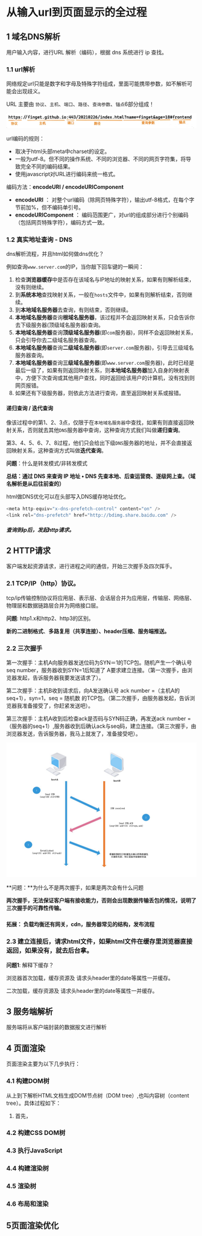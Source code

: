 # 从输入url到页面显示的全过程



## 1 域名DNS解析

用户输入内容，进行URL 解析（编码），根据 dns 系统进行 ip 查找。



### 1.1 url解析

网络规定url只能是数字和字母及特殊字符组成，里面可能携带参数，如不解析可能会出现歧义。



URL 主要由 `协议`、`主机`、`端口`、`路径`、`查询参数`、`锚点`6部分组成！

<img src="../img/url组成.png" alt="url组成"  />

url编码的规则：

- 取决于html头部meta中charset的设定。
- 一般为utf-8。但不同的操作系统、不同的浏览器、不同的网页字符集，将导致完全不同的编码结果。
- 使用javascript对URL进行编码来统一格式。



编码方法：**encodeURI / encodeURIComponent**

- **encodeURI**  ： 对整个url编码（除网页特殊字符），输出utf-8格式，在每个字节前加%，但不编码单引号。
- **encodeURIComponent**  ： 编码范围更广，对url的组成部分进行个别编码（包括网页特殊字符），编码方式一致。





### 1.2 真实地址查询 - DNS

dns解析流程，并且html如何做dns优化？   



例如查询`www.server.com`的IP，当你敲下回车键的一瞬间：

1. 检查**浏览器缓存**中是否存在该域名与IP地址的映射关系，如果有则解析结束，没有则继续。
2. 到**系统本地**查找映射关系，一般在`hosts`文件中，如果有则解析结束，否则继续。
3. 到**本地域名服务器**去查询，有则结束，否则继续。
4. **本地域名服务器**查询**根域名服务器**，该过程并不会返回映射关系，只会告诉你去下级服务器(顶级域名服务器)查询。
5. **本地域名服务器**查询**顶级域名服务器**(即`com`服务器)，同样不会返回映射关系，只会引导你去二级域名服务器查询。
6. **本地域名服务器**查询**二级域名服务器**(即`server.com`服务器)，引导去三级域名服务器查询。
7. **本地域名服务器**查询**三级域名服务器**(即`www.server.com`服务器)，此时已经是最后一级了，如果有则返回映射关系，则**本地域名服务器**加入自身的映射表中，方便下次查询或其他用户查找，同时返回给该用户的计算机，没有找到则网页报错。
8. 如果还有下级服务器，则依此方法进行查询，直至返回映射关系或报错。



#### 递归查询 / 迭代查询


像该过程中的第1、2、3点，仅限于在`本地域名服务器`中查找，如果有则直接返回映射关系，否则就去其他`DNS`服务器中查询，这种查询方式我们叫做**递归查询**。

第3、4、5、6、7、8过程，他们只会给出下级`DNS`服务器的地址，并不会直接返回映射关系，这种查询方式叫做**迭代查询**。



**问题**：什么是转发模式/非转发模式

  



**总结：通过 DNS 来查询 IP 地址 • DNS 先查本地、后查运营商、逐级网上查。（域名解析是从后往前查的）**



html做DNS优化可以在头部写入DNS缓存地址优化。

````javascript
<meta http-equiv="x-dns-prefetch-control" content="on" />
<link rel="dns-prefetch" href="http://bdimg.share.baidu.com" />
````



##### 查询到ip后，发起http请求。




## 2 HTTP请求

客户端发起资源请求，进行进程之间的通信，开始三次握手及四次挥手。



### 2.1 TCP/IP（http）协议。

tcp/ip传输控制协议将应用层、表示层、会话层合并为应用层，传输层、网络层、物理层和数据链路层合并为网络接口层。



**问题**: http1.x和http2、http3的区别。

**新的二进制格式**、**多路复用（共享连接）、header压缩、服务端推送。**



### **2.2 三次握手**

   第一次握手：主机A向服务器发送位码为SYN＝1的TCP包。随机产生一个确认号seq number，服务器收到SYN=1后知道了 A要求建立连接。（第一次握手，由浏览器发起，告诉服务器我要发送请求了）。

  第二次握手：主机B收到请求后，向A发送确认号 ack number =（主机A的seq+1），syn=1，seq = 随机数 的TCP包。（第二次握手，由服务器发起，告诉浏览器我准备接受了，你赶紧发送吧）。

  第三次握手：主机A收到后检查ack是否码与SYN码正确，再发送ack number =（服务器的seq+1）,服务器收到后确认ack与seq码，建立连接。（第三次握手，由浏览器发送，告诉服务器，我马上就发了，准备接受吧）。

<img src="../img/三次握手.png" alt="三次握手"  />



**问题：**为什么不是两次握手，如果是两次会有什么问题

**两次握手，无法保证客户端有接收能力，否则会出现数据传输丢包的情况，说明了三次握手的可靠性传输。**



### 



**拓展： 负载均衡还有网关，cdn，服务器常见的结构，发布流程**



### 2.3 建立连接后，请求html文件，如果html文件在缓存里浏览器直接返回，如果没有，就去后台拿。



 **问题1**: 解释下缓存？

浏览器首次加载，缓存资源及 请求头header里的date等属性一并缓存。

二次加载，缓存资源及 请求头header里的date等属性一并缓存。



## 3 服务端解析

服务端将从客户端封装的数据报文进行解析



## 4 页面渲染

页面渲染主要为以下几步执行：



### 4.1 构建DOM树

从上到下解析HTML文档生成DOM节点树（DOM tree）,也叫内容树（content tree）。具体过程如下：

1. 首先，





### 4.2 构建CSS DOM树



### 4.3 执行JavaScript



### 4.4 构建渲染树



### 4.5 渲染树



### 4.6 布局和渲染



## 5页面渲染优化



